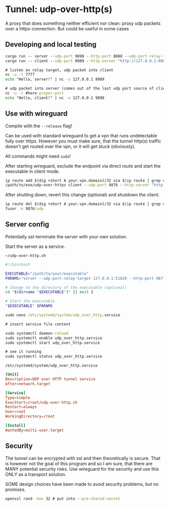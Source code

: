 # Tunnel: udp-over-http(s)

A proxy that does something neither efficient nor clean: proxy udp packets over a https-connection. But could be useful in some cases

## Developing and local testing

```cmd
cargo run -- server --udp-port 9898 --http-port 8888 --udp-port-relay-target "127.0.0.1:7777"
cargo run -- client --udp-port 8989 --http-server "http://127.0.0.1:8888"

# listen on relay target, udp packet into client
nc -u -l 7777
echo "Hello, server!" | nc -u 127.0.0.1 8989

# udp packet into server (comes out of the last udp port source of client, which can be seen in its logs)
nc -u -l #here-proper-port
echo "Hello, client!" | nc -u 127.0.0.1 9898
```

## Use with wireguard

Compile with the `--release` flag!

Can be used with standard wireguard to get a vpn that runs undetectable fully over https.
However you must make sure, that the tunnel http(s) traffic doesn't get routed over the vpn, or it will get stuck (obviously).

All commands might need `sudo`!

After starting wireguard, exclude the endpoint via direct route and start the executable in client mode.

```cmd
ip route add $(dig +short A your.vpn.domain)/32 via $(ip route | grep default | awk '{print $3}')
/path/to/exe/udp-over-https client --udp-port 9876 --http-server "http(s)://your.vpn.domain" --keep-alive-ms 300
```

After shutting down, revert this change (optional) and shutdown the client.

```cmd
ip route del $(dig +short A your.vpn.domain)/32 via $(ip route | grep default | awk '{print $3}')
fuser -k 9876/udp
```

## Server config

Potentially ssl-terminate the server with your own solution.

Start the server as a service.

`~/udp-over-http.sh`

```bash
#!/bin/bash

EXECUTABLE="/path/to/your/executable"
PARAMS="server --udp-port-relay-target 127.0.0.1:51820 --http-port 9877 --udp-port 9866"

# Change to the directory of the executable (optional)
cd "$(dirname "$EXECUTABLE")" || exit 1

# Start the executable
"$EXECUTABLE" $PARAMS
```

```cmd
sudo nano /etc/systemd/system/udp_over_http.service

# insert service file content

sudo systemctl daemon-reload
sudo systemctl enable udp_over_http.service
sudo systemctl start udp_over_http.service

# see it running
sudo systemctl status udp_over_http.service
```

`/etc/systemd/system/udp_over_http.service`

```conf
[Unit]
Description=UDP over HTTP tunnel service
After=network.target

[Service]
Type=simple
ExecStart=/root/udp-over-http.sh
Restart=always
User=root
WorkingDirectory=/root

[Install]
WantedBy=multi-user.target
```

## Security

The tunnel can be encrypted with ssl and then theoretically is secure. That is however not the goal of this program and so I am sure, that there are MANY potential security risks.
Use wireguard for the security and use this ONLY as a transport solution.

SOME design choices have been made to avoid security problems, but no promises.

```cmd
openssl rand -hex 32 # put into --pre-shared-secret
```
